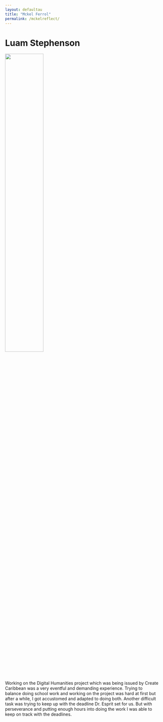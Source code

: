 ```yaml
---
layout: defaultau
title: "Mckel Ferrol"
permalink: /mckelreflect/
---
```

<!-- partial:index.partial.html -->
<div class="content">
		<h1>Luam Stephenson</h1>
		<div class="quote">
			<div><img src="{{ site.baseurl }}/assets/img/mckel.jpg" height="50%" width = "50%" class="logo"></div>
		</div>
		<div class="timeline">
			<div style="padding-bottom:100px;"></div>
			<div class="card">
				<div class="center">
					Working on the Digital Humanities project which was being issued by Create Caribbean was a very eventful and demanding experience. Trying to balance doing school work and working on the project was hard at first but after a while, I got accustomed and adapted to doing both. Another difficult task was trying to keep up with the deadline Dr. Esprit set for us. But with perseverance and putting enough hours into doing the work I was able to keep on track with the deadlines.
				</div>
			</div>
		</div>
</div>